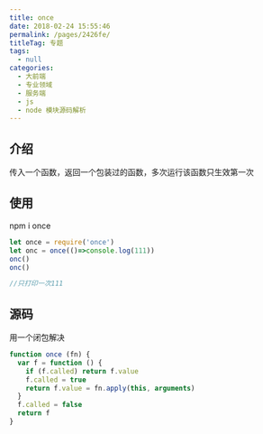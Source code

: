 ```yaml
---
title: once
date: 2018-02-24 15:55:46
permalink: /pages/2426fe/
titleTag: 专题
tags: 
  - null
categories: 
  - 大前端
  - 专业领域
  - 服务端
  - js
  - node 模块源码解析
---
```

## 介绍

传入一个函数，返回一个包装过的函数，多次运行该函数只生效第一次

## 使用

npm i once

```js
let once = require('once')
let onc = once(()=>console.log(111))
onc()
onc()

//只打印一次111

```

## 源码

用一个闭包解决

```js
function once (fn) {
  var f = function () {
    if (f.called) return f.value
    f.called = true
    return f.value = fn.apply(this, arguments)
  }
  f.called = false
  return f
}
```